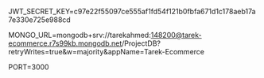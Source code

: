 JWT_SECRET_KEY=c97e22f55097ce555af1fd54f121b0fbfa671d1c178aeb17a7e330e725e988cd

MONGO_URL=mongodb+srv://tarekahmed:148200@tarek-ecommerce.r7s99kb.mongodb.net/ProjectDB?retryWrites=true&w=majority&appName=Tarek-Ecommerce

PORT=3000
